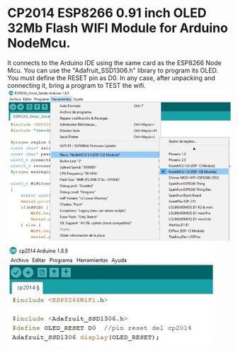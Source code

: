 # CP2014 ESP8266 0.91 inch OLED 32Mb Flash WIFI Module for Arduino NodeMcu.
It connects to the Arduino IDE using the same card as the ESP8266 Node Mcu. 
You can use the "Adafruit_SSD1306.h" library to program its OLED. 
You must define the RESET pin as D0. 
In any case, after unpacking and connecting it, bring a program to TEST the wifi.
<img src="IDE.JPG" />
<img src="LED.JPG" />
